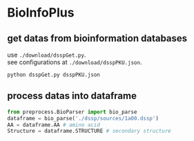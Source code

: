 # BioInfoPlus

## get datas from bioinformation databases

use `./download/dsspGet.py`.  
see configurations at `./download/dsspPKU.json`.
```
python dsspGet.py dsspPKU.json
```

## process datas into dataframe

```python
from preprocess.BioParser import bio_parse
dataframe = bio_parse('./dssp/sources/1a00.dssp')
AA = dataframe.AA # amino acid
Structure = dataframe.STRUCTURE # secondary structure
```



